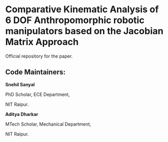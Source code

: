 # Comparative Kinematic Analysis of 6 DOF Anthropomorphic robotic manipulators based on the Jacobian Matrix Approach

Official repository for the paper.













## Code Maintainers:

**Snehil Sanyal**

PhD Scholar, ECE Department,

NIT Raipur.

**Aditya Dharkar**

MTech Scholar, Mechanical Department,

NIT Raipur.
